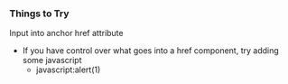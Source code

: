### Things to Try
Input into anchor href attribute
* If you have control over what goes into a href component, try adding some javascript
   	* javascript:alert(1)

